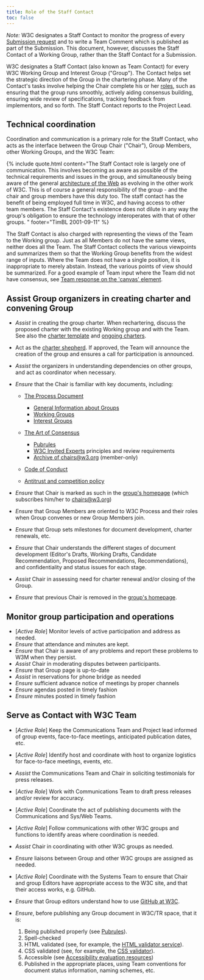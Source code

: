 ```yaml
---
title: Role of the Staff Contact
toc: false
---
```


*Note:* W3C designates a Staff Contact to monitor the progress of every [Submission request](https://www.w3.org/Project/Submission) and to write a Team Comment which is published as part of the Submission. This document, however, discusses the Staff Contact of a Working Group, rather than the Staff Contact for a Submission.

W3C designates a Staff Contact (also known as Team Contact) for every W3C Working Group and Interest Group ("Group"). The Contact helps set the strategic direction of the Group in the chartering phase. Many of the Contact's tasks involve helping the Chair complete his or her [roles](../chair/role.md), such as ensuring that the group runs smoothly, actively aiding consensus building, ensuring wide review of specifications, tracking feedback from implementors, and so forth. The Staff Contact reports to the Project Lead.

## Technical coordination

Coordination and communication is a primary role for the Staff Contact, who acts as the interface between the Group Chair ("Chair"), Group Members, other Working Groups, and the W3C Team:

{% include quote.html content="The Staff Contact role is largely one of communication. This involves becoming as aware as possible of the technical requirements and issues in the group, and simultaneously being aware of the general [architecture of the Web](https://www.w3.org/TR/webarch/) as evolving in the other work of W3C. This is of course a general responsibility of the group - and the chair and group members have this duty too. The staff contact has the benefit of being employed full time in W3C, and having access to other team members. The Staff Contact's existence does not dilute in any way the group's obligation to ensure the technology interoperates with that of other groups. " footer="TimBL 2001-09-11" %}

The Staff Contact is also charged with representing the views of the Team to the Working group. Just as all Members do not have the same views, neither does all the Team. The Staff Contact collects the various viewpoints and summarizes them so that the Working Group benefits from the widest range of inputs. Where the Team does not have a single position, it is inappropriate to merely abstain. Instead, the various points of view should be summarized. For a good example of Team input where the Team did not have consensus, see [Team response on the 'canvas' element](https://lists.w3.org/Archives/Public/public-html/2007Nov/0449.html).

## Assist Group organizers in creating charter and convening Group

- *Assist* in creating the group charter. When rechartering, discuss the proposed charter with the existing Working group and with the Team. See also the [charter template](https://w3c.github.io/charter-drafts/charter-template.html) and [ongoing charters](https://github.com/w3c/strategy/issues?q=label%3Acharter).
- Act as the [charter shepherd](../process/charter.md#charter-shepherd). If approved, the Team will announce the creation of the group and ensures a call for participation is announced.
- *Assist* the organizers in understanding dependencies on other groups, and act as coordinator when necessary.
- *Ensure* that the Chair is familiar with key documents, including:
  
  - [The Process Document](https://www.w3.org/policies/process/)
    
    - [General Information about Groups](https://www.w3.org/policies/process/#GAGeneral)
    - [Working Groups](https://www.w3.org/policies/process/#GroupsWG)
    - [Interest Groups](https://www.w3.org/policies/process/#GroupsIG)
  - [The Art of Consensus](../)
    
    - [Pubrules](https://www.w3.org/pubrules/)
    - [W3C Invited Experts](https://www.w3.org/invited-experts/) principles and review requirements
    - [Archive of chairs@w3.org](https://lists.w3.org/Archives/Member/chairs/) (member-only)
  - [Code of Conduct](https://www.w3.org/policies/code-of-conduct/)
  - [Antitrust and competition policy](https://www.w3.org/policies/antitrust/)
- *Ensure* that Chair is marked as such in the [group's homepage](https://www.w3.org/groups/) (which subscribes him/her to chairs@w3.org)
- *Ensure* that Group Members are oriented to W3C Process and their roles when Group convenes or new Group Members join.
- *Ensure* that Group sets milestones for document development, charter renewals, etc.
- *Ensure* that Chair understands the different stages of document development (Editor's Drafts, Working Drafts, Candidate Recommendation, Proposed Recommendations, Recommendations), and confidentiality and status issues for each stage.
- *Assist* Chair in assessing need for charter renewal and/or closing of the Group.
- *Ensure* that previous Chair is removed in the [group's homepage](https://www.w3.org/groups/).

## Monitor group participation and operations

- \[*Active Role*] Monitor levels of active participation and address as needed.
- *Ensure* that attendance and minutes are kept.
- *Ensure* that Chair is aware of any problems and report these problems to W3M when they persist.
- *Assist* Chair in moderating disputes between participants.
- *Ensure* that Group page is up-to-date
- *Assist* in reservations for phone bridge as needed
- *Ensure* sufficient advance notice of meetings by proper channels
- *Ensure* agendas posted in timely fashion
- *Ensure* minutes posted in timely fashion

## Serve as Contact with W3C Team

- \[*Active Role*] Keep the Communications Team and Project lead informed of group events, face-to-face meetings, anticipated publication dates, etc.
- \[*Active Role*] Identify host and coordinate with host to organize logistics for face-to-face meetings, events, etc.
- *Assist* the Communications Team and Chair in soliciting testimonials for press releases.
- \[*Active Role*] Work with Communications Team to draft press releases and/or review for accuracy.
- \[*Active Role*] Coordinate the act of publishing documents with the Communications and Sys/Web Teams.
- \[*Active Role*] Follow communications with other W3C groups and functions to identify areas where coordination is needed.
- *Assist* Chair in coordinating with other W3C groups as needed.
- *Ensure* liaisons between Group and other W3C groups are assigned as needed.
- \[*Active Role*] Coordinate with the Systems Team to ensure that Chair and group Editors have appropriate access to the W3C site, and that their access works, e.g. GitHub.
- *Ensure* that Group editors understand how to use [GitHub at W3C](../github/).
- *Ensure*, before publishing any Group document in W3C/TR space, that it is:
  
  1. Being published properly (see [Pubrules](https://www.w3.org/pubrules/)).
  2. Spell-checked
  3. HTML validated (see, for example, the [HTML validator service](https://validator.w3.org/)).
  4. CSS validated (see, for example, the [CSS validator](https://jigsaw.w3.org/css-validator/)).
  5. Accessible (see [Accessibility evaluation resources](https://www.w3.org/WAI/test-evaluate/))
  6. Published in the appropriate places, using Team conventions for document status information, naming schemes, etc.
